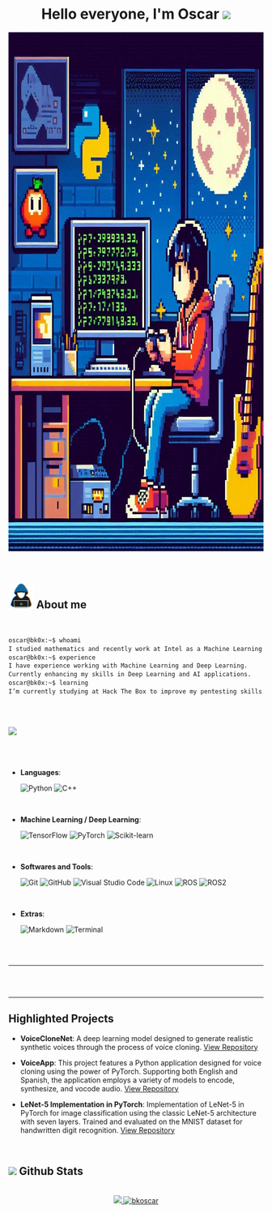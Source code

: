 <h1 align="center"><b>Hello everyone, I'm Oscar </b><img src="https://media.giphy.com/media/hvRJCLFzcasrR4ia7z/giphy.gif" width="35"></h1>

<p align="center">
  <img src="imagen4.jpeg" width="1024" height="1024">
</p>

<br>

## <picture><img src = "https://github.com/0xAbdulKhalid/0xAbdulKhalid/raw/main/assets/mdImages/about_me.gif" width = 50px></picture> **About me**

<br>

```bash
oscar@bk0x:~$ whoami
I studied mathematics and recently work at Intel as a Machine Learning Engineer.
oscar@bk0x:~$ experience
I have experience working with Machine Learning and Deep Learning.
Currently enhancing my skills in Deep Learning and AI applications.
oscar@bk0x:~$ learning
I’m currently studying at Hack The Box to improve my pentesting skills.
```

<br><br>

<img src="https://user-images.githubusercontent.com/73097560/115834477-dbab4500-a447-11eb-908a-139a6edaec5c.gif"><br><br>

<!-- ## <img src="https://media2.giphy.com/media/QssGEmpkyEOhBCb7e1/giphy.gif?cid=ecf05e47a0n3gi1bfqntqmob8g9aid1oyj2wr3ds3mg700bl&rid=giphy.gif" width ="25"><b> Skills</b> -->
<br>

<p align="center">

- **Languages**:
    
    ![Python](https://img.shields.io/badge/Python%20-%2314354C.svg?style=for-the-badge&logo=python&logoColor=white)
    ![C++](https://img.shields.io/badge/C++-%2300599C.svg?style=for-the-badge&logo=c%2B%2B&logoColor=white)

<br>   
    
- **Machine Learning / Deep Learning**:

   ![TensorFlow](https://img.shields.io/badge/TensorFlow%20-%23FF6F00.svg?style=for-the-badge&logo=TensorFlow&logoColor=white)
   ![PyTorch](https://img.shields.io/badge/PyTorch%20-%23EE4C2C.svg?style=for-the-badge&logo=PyTorch&logoColor=white)
   ![Scikit-learn](https://img.shields.io/badge/Scikit--learn%20-%23F7931E.svg?style=for-the-badge&logo=scikit-learn&logoColor=white)

<br>

- **Softwares and Tools**:

    ![Git](https://img.shields.io/badge/git-%23F05033.svg?style=for-the-badge&logo=git&logoColor=white)
    ![GitHub](https://img.shields.io/badge/github-%23121011.svg?style=for-the-badge&logo=github&logoColor=white)
    ![Visual Studio Code](https://img.shields.io/badge/Visual%20Studio%20Code-0078d7.svg?style=for-the-badge&logo=visual-studio-code&logoColor=white)
    ![Linux](https://img.shields.io/badge/Linux-FCC624?style=for-the-badge&logo=linux&logoColor=black)
    ![ROS](https://img.shields.io/badge/ROS-22314E?style=for-the-badge&logo=ros&logoColor=white)
    ![ROS2](https://img.shields.io/badge/ROS2-22314E?style=for-the-badge&logo=ros&logoColor=white)

<br>

- **Extras**:

    ![Markdown](https://img.shields.io/badge/markdown-%23000000.svg?style=for-the-badge&logo=markdown&logoColor=white)
    ![Terminal](https://img.shields.io/badge/Terminal-%23000000.svg?style=for-the-badge&logo=terminal&logoColor=white)

</p>

<br>
<br>

-----
<br>
<br>

-----

## Highlighted Projects

- **VoiceCloneNet**: A deep learning model designed to generate realistic synthetic voices through the process of voice cloning. [View Repository](https://github.com/bkoscar/VoiceCloneNet)

- **VoiceApp**: This project features a Python application designed for voice cloning using the power of PyTorch. Supporting both English and Spanish, the application employs a variety of models to encode, synthesize, and vocode audio. [View Repository](https://github.com/bkoscar/VoiceApp.git)

- **LeNet-5 Implementation in PyTorch**: Implementation of LeNet-5 in PyTorch for image classification using the classic LeNet-5 architecture with seven layers. Trained and evaluated on the MNIST dataset for handwritten digit recognition. [View Repository](https://github.com/bkoscar/LeNet-5-.git)

<br>

## <img src="https://media.giphy.com/media/iY8CRBdQXODJSCERIr/giphy.gif" width="35"><b> Github Stats </b>
<br>

<div align="center">

<a href="https://github.com/bkoscar/">
  <img src="https://github-readme-stats.vercel.app/api?username=bkoscar&include_all_commits=true&count_private=true&show_icons=true&line_height=20&title_color=7A7ADB&icon_color=2234AE&text_color=D3D3D3&bg_color=0,000000,130F40" width="450"/>
  <img src="https://github-readme-stats.vercel.app/api/top-langs?username=bkoscar&show_icons=true&locale=en&layout=compact&line_height=20&title_color=7A7ADB&icon_color=2234AE&text_color=D3D3D3&bg_color=0,000000,130F40" width="375"  alt="bkoscar"/>

</a>
</div>